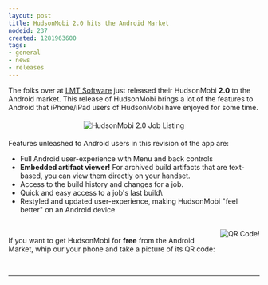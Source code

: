 ```yaml
---
layout: post
title: HudsonMobi 2.0 hits the Android Market
nodeid: 237
created: 1281963600
tags:
- general
- news
- releases
---
```

The folks over at [LMT Software](http://www.lmitsoftware.com/) just released their HudsonMobi **2.0** to the Android market. This release of HudsonMobi brings a lot of the features to Android that iPhone/iPad users of HudsonMobi have enjoyed for some time.


<center><img src="http://www.hudson-labs.org/sites/default/files/hudsonmobi-v2-0-android1.png" vspace="5" title="HudsonMobi 2.0 Job Listing"/></center>

Features unleashed to Android users in this revision of the app are:

* Full Android user-experience with Menu and back controls
* **Embedded artifact viewer!** For archived build artifacts that are text-based, you can view them directly on your handset.
* Access to the build history and changes for a job.
* Quick and easy access to a job's last build\
* Restyled and updated user-experience, making HudsonMobi "feel better" on an Android device

<br clear="all"/>


<img src="http://www.hudson-labs.org/sites/default/files/hudsonmobi-qr_0.png" title="QR Code!" align="right"/>

If you want to get HudsonMobi for **free** from the Android Market, whip our your phone and take a picture of its QR code:


<br clear="all"/>

----
